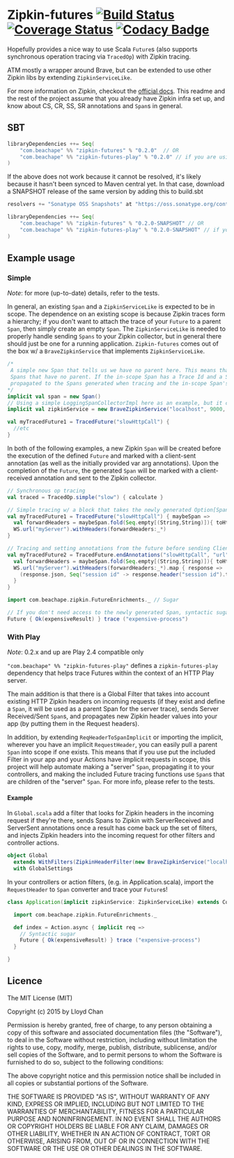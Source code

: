 # Zipkin-futures [![Build Status](https://travis-ci.org/lloydmeta/zipkin-futures.svg?branch=master)](https://travis-ci.org/lloydmeta/zipkin-futures) [![Coverage Status](https://coveralls.io/repos/lloydmeta/zipkin-futures/badge.svg)](https://coveralls.io/r/lloydmeta/zipkin-futures) [![Codacy Badge](https://www.codacy.com/project/badge/35ba8799c5a1487ca0a7f659a861c944)](https://www.codacy.com/public/lloydmeta/zipkin-futures)

Hopefully provides a nice way to use Scala `Future`s (also supports synchronous operation tracing via `TracedOp`) with Zipkin tracing.

ATM mostly a wrapper around Brave, but can be extended to use other Zipkin libs by extending `ZipkinServiceLike`.

For more information on Zipkin, checkout the [official docs](https://twitter.github.io/zipkin/). This readme and the rest
of the project assume that you already have Zipkin infra set up, and know about CS, CR, SS, SR annotations and `Span`s in
general.

## SBT

```scala
libraryDependencies ++= Seq(
    "com.beachape" %% "zipkin-futures" % "0.2.0"  // OR
    "com.beachape" %% "zipkin-futures-play" % "0.2.0" // if you are using Play 2.4+ and want to use the filter w/ RequestHeader conversions
)
```

If the above does not work because it cannot be resolved, it's likely because it hasn't been synced to Maven central yet.
In that case, download a SNAPSHOT release of the same version by adding this to build.sbt

```scala
resolvers += "Sonatype OSS Snapshots" at "https://oss.sonatype.org/content/repositories/snapshots"

libraryDependencies ++= Seq(
    "com.beachape" %% "zipkin-futures" % "0.2.0-SNAPSHOT" // OR
    "com.beachape" %% "zipkin-futures-play" % "0.2.0-SNAPSHOT" // if you are using Play and want to use the filter w/ RequestHeader conversions
)
```

## Example usage

### Simple

*Note*: for more (up-to-date) details, refer to the tests.

In general, an existing `Span` and a `ZipkinServiceLike` is expected to be in scope. The dependence on an existing scope
is because Zipkin traces form a hierarchy; if you don't want to attach the trace of your `Future` to a parent `Span`, then
simply create an empty `Span`. The `ZipkinServiceLike` is needed to properly handle sending `Spans` to your Zipkin
collector, but in general there should just be one for a running application. `Zipkin-futures` comes out of the box w/ a
`BraveZipkinService` that implements `ZipkinServiceLike`.

```scala
/*
 A simple new Span that tells us we have no parent here. This means that any Traces here will be client sent/retrieved
 Spans that have no parent. If the in-scope Span has a Trace Id and a Span Id, the in-scope Span's Trace Id will be
 propagated to the Spans generated when tracing and the in-scope Span's id will be set as parent span id as well.
*/
implicit val span = new Span()
// Using a simple LoggingSpanCollectorImpl here as an example, but it can be a ZipkinSpanCollector that actually sends spans
implicit val zipkinService = new BraveZipkinService("localhost", 9000, "testing", new LoggingSpanCollectorImpl("application"))

val myTracedFuture1 = TracedFuture("slowHttpCall") {
  //etc
}
```

In both of the following examples, a new Zipkin `Span` will be created before the execution of the defined `Future` and
marked with a client-sent annotation (as well as the initially provided var arg annotations). Upon the completion of
the `Future`, the generated `Span` will be marked with a client-received annotation and sent to the Zipkin collector.

```scala
// Synchronous op tracing
val traced = TracedOp.simple("slow") { calculate }

// Simple tracing w/ a block that takes the newly generated Option[Span]
val myTracedFuture1 = TracedFuture("slowHttpCall") { maybeSpan =>
  val forwardHeaders = maybeSpan.fold(Seq.empty[(String,String)]){ toHttpHeaders }
  WS.url("myServer").withHeaders(forwardHeaders:_*)
}

// Tracing and setting annotations from the future before sending Client-Received ;)
val myTracedFuture2 = TracedFuture.endAnnotations("slowHttpCall", "url" -> "myServer") { maybeSpan =>
  val forwardHeaders = maybeSpan.fold(Seq.empty[(String,String)]){ toHttpHeaders }
  WS.url("myServer").withHeaders(forwardHeaders:_*).map { response =>
    (response.json, Seq("session id" -> response.header("session id").toString))
  }
}

import com.beachape.zipkin.FutureEnrichments._ // Sugar

// If you don't need access to the newly generated Span, syntactic sugar can be nice.
Future { Ok(expensiveResult) } trace ("expensive-process")

```

### With Play

*Note*: 0.2.x and up are Play 2.4 compatible only

`"com.beachape" %% "zipkin-futures-play"` defines a `zipkin-futures-play` dependency that helps trace Futures within
the context of an HTTP Play server.

The main addition is that there is a Global Filter that takes into account existing HTTP Zipkin headers on incoming
requests (if they exist and define a `Span`, it will be used as a parent Span for the server trace), sends Server
Received/Sent `Span`s, and propagates new Zipkin header values into your app (by putting them in the Request headers).

In addition, by extending `ReqHeaderToSpanImplicit` or importing the implicit, wherever you have an implicit `RequestHeader`,
you can easily pull a parent `Span` into scope if one exists. This means that if you use put the included Filter in your app
and your Actions have implicit requests in scope, this project will help automate making a "server" `Span`, propagating
it to your controllers, and making the included Future tracing functions use `Span`s that are children of the "server" `Span`.
For more info, please refer to the tests.

#### Example

In `Global.scala` add a filter that looks for Zipkin headers in the incoming request if they're there, sends Spans to
Zipkin with ServerReceived and ServerSent annotations once a result has come back up the set of filters, and injects
Zipkin headers into the incoming request for other filters and controller actions.

```scala
object Global
  extends WithFilters(ZipkinHeaderFilter(new BraveZipkinService("localhost", 123, "testing-filter", collector)))
  with GlobalSettings
```

In your controllers or action filters, (e.g. in Application.scala), import the `RequestHeader` to `Span` converter and
trace your `Future`s!

```scala
class Application(implicit zipkinService: ZipkinServiceLike) extends Controller with ReqHeaderToSpanImplicit {

  import com.beachape.zipkin.FutureEnrichments._

  def index = Action.async { implicit req =>
    // Syntactic sugar
    Future { Ok(expensiveResult) } trace ("expensive-process")
  }

}
```

## Licence

The MIT License (MIT)

Copyright (c) 2015 by Lloyd Chan

Permission is hereby granted, free of charge, to any person obtaining a copy
of this software and associated documentation files (the "Software"), to deal
in the Software without restriction, including without limitation the rights
to use, copy, modify, merge, publish, distribute, sublicense, and/or sell
copies of the Software, and to permit persons to whom the Software is
furnished to do so, subject to the following conditions:

The above copyright notice and this permission notice shall be included in
all copies or substantial portions of the Software.

THE SOFTWARE IS PROVIDED "AS IS", WITHOUT WARRANTY OF ANY KIND, EXPRESS OR
IMPLIED, INCLUDING BUT NOT LIMITED TO THE WARRANTIES OF MERCHANTABILITY,
FITNESS FOR A PARTICULAR PURPOSE AND NONINFRINGEMENT. IN NO EVENT SHALL THE
AUTHORS OR COPYRIGHT HOLDERS BE LIABLE FOR ANY CLAIM, DAMAGES OR OTHER
LIABILITY, WHETHER IN AN ACTION OF CONTRACT, TORT OR OTHERWISE, ARISING FROM,
OUT OF OR IN CONNECTION WITH THE SOFTWARE OR THE USE OR OTHER DEALINGS IN
THE SOFTWARE.
